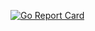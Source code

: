 [![Go Report Card](https://goreportcard.com/badge/swicherwich/pwdmg)](https://goreportcard.com/report/swicherwich/pwdmg)
